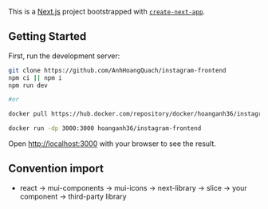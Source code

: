 This is a [Next.js](https://nextjs.org/) project bootstrapped with [`create-next-app`](https://github.com/vercel/next.js/tree/canary/packages/create-next-app).

## Getting Started

First, run the development server:

```bash
git clone https://github.com/AnhHoangQuach/instagram-frontend
npm ci || npm i
npm run dev

#or

docker pull https://hub.docker.com/repository/docker/hoanganh36/instagram-frontend

docker run -dp 3000:3000 hoanganh36/instagram-frontend
```

Open [http://localhost:3000](http://localhost:3000) with your browser to see the result.

## Convention import
- react -> mui-components -> mui-icons -> next-library -> slice -> your component -> third-party library